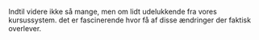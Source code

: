 Indtil videre ikke så mange, men om lidt udelukkende fra vores
kursussystem.
det er fascinerende hvor få af disse ændringer der faktisk overlever.
